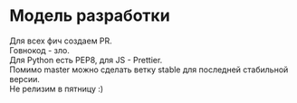 # Модель разработки
Для всех фич создаем PR.  
Говнокод - зло.   
Для Python есть PEP8, для JS - Prettier.  
Помимо master можно сделать ветку stable для последней стабильной версии.  
Не релизим в пятницу :)  
